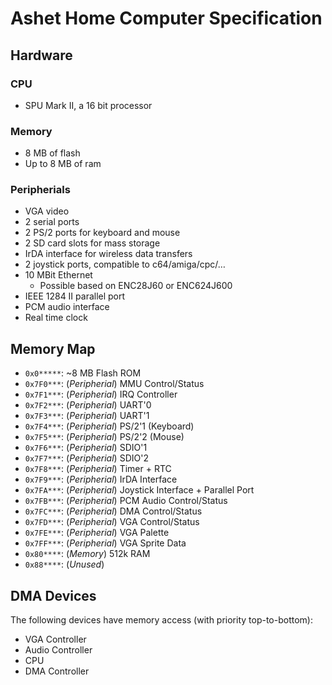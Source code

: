 # Ashet Home Computer Specification

## Hardware

### CPU

- SPU Mark II, a 16 bit processor

### Memory

- 8 MB of flash
- Up to 8 MB of ram

### Peripherials

- VGA video
- 2 serial ports
- 2 PS/2 ports for keyboard and mouse
- 2 SD card slots for mass storage
- IrDA interface for wireless data transfers
- 2 joystick ports, compatible to c64/amiga/cpc/…
- 10 MBit Ethernet
  - Possible based on ENC28J60 or ENC624J600
- IEEE 1284 II parallel port
- PCM audio interface
- Real time clock

## Memory Map
- `0x0*****`: ~8 MB Flash ROM
- `0x7F0***`: (*Peripherial*) MMU Control/Status
- `0x7F1***`: (*Peripherial*) IRQ Controller
- `0x7F2***`: (*Peripherial*) UART'0
- `0x7F3***`: (*Peripherial*) UART'1
- `0x7F4***`: (*Peripherial*) PS/2'1 (Keyboard)
- `0x7F5***`: (*Peripherial*) PS/2'2 (Mouse)
- `0x7F6***`: (*Peripherial*) SDIO'1
- `0x7F7***`: (*Peripherial*) SDIO'2
- `0x7F8***`: (*Peripherial*) Timer + RTC
- `0x7F9***`: (*Peripherial*) IrDA Interface
- `0x7FA***`: (*Peripherial*) Joystick Interface + Parallel Port
- `0x7FB***`: (*Peripherial*) PCM Audio Control/Status
- `0x7FC***`: (*Peripherial*) DMA Control/Status
- `0x7FD***`: (*Peripherial*) VGA Control/Status
- `0x7FE***`: (*Peripherial*) VGA Palette
- `0x7FF***`: (*Peripherial*) VGA Sprite Data
- `0x80****`: (*Memory*) 512k RAM
- `0x88****`: (*Unused*)

## DMA Devices

The following devices have memory access (with priority top-to-bottom):
- VGA Controller
- Audio Controller
- CPU
- DMA Controller
